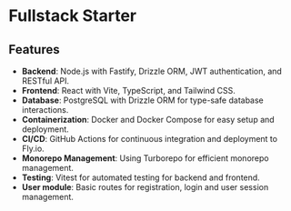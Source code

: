 # Fullstack Starter

## Features

- **Backend**: Node.js with Fastify, Drizzle ORM, JWT authentication, and RESTful API.
- **Frontend**: React with Vite, TypeScript, and Tailwind CSS.
- **Database**: PostgreSQL with Drizzle ORM for type-safe database interactions.
- **Containerization**: Docker and Docker Compose for easy setup and deployment.
- **CI/CD**: GitHub Actions for continuous integration and deployment to Fly.io.
- **Monorepo Management**: Using Turborepo for efficient monorepo management.
- **Testing**: Vitest for automated testing for backend and frontend.
- **User module**: Basic routes for registration, login and user session management.
